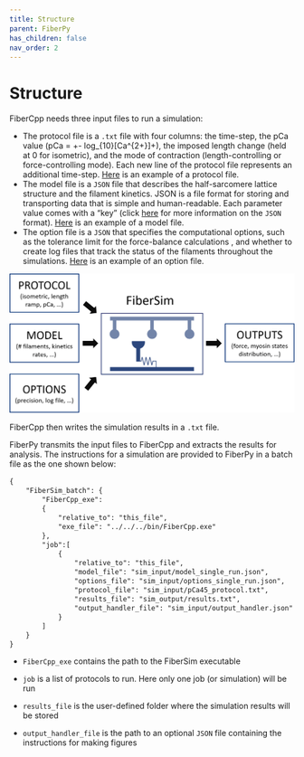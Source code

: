 ```yaml
---
title: Structure
parent: FiberPy
has_children: false
nav_order: 2
---
```


# Structure

FiberCpp needs three input files to run a simulation:

* The protocol file is a `.txt` file with four columns: the time-step, the pCa value (pCa = +- log_{10}[Ca^{2+}]+), the imposed length change (held at 0 for isometric), and the mode of contraction (length-controlling or force-controlling mode). Each new line of the protocol file represents an additional time-step. [Here](example_file/protocol.txt) is an example of a protocol file.
* The model file is a `JSON` file that describes the half-sarcomere lattice structure and the filament kinetics. JSON is a file format for storing and transporting data that is simple and human-readable. Each parameter value comes with a “key” (click [here](https://campbell-muscle-lab.github.io/howtos_json/) for more information on the `JSON` format). [Here](example_file/model.json) is an example of a model file.
* The option file is a `JSON` that specifies the computational options, such as the tolerance limit for the force-balance calculations , and whether to create log files that track the status of the filaments throughout the simulations. [Here](example_file/options.json) is an example of an option file.

<p align="center">
<img src="FiberSim_1.png" alt ="" width="600"/>
</p>

FiberCpp then writes the simulation results in a `.txt` file. 

FiberPy transmits the input files to FiberCpp and extracts the results for analysis. The instructions for a simulation are provided to FiberPy in a batch file as the one shown below:


````
{
    "FiberSim_batch": {
        "FiberCpp_exe":
        {
            "relative_to": "this_file",
            "exe_file": "../../../bin/FiberCpp.exe"
        },
        "job":[
            {
                "relative_to": "this_file",
                "model_file": "sim_input/model_single_run.json",
                "options_file": "sim_input/options_single_run.json",
                "protocol_file": "sim_input/pCa45_protocol.txt",
                "results_file": "sim_output/results.txt",
                "output_handler_file": "sim_input/output_handler.json"
            }
        ]
    }
}
````

* `FiberCpp_exe` contains the path to the FiberSim executable 

* `job` is a list of protocols to run. Here only one job (or simulation) will be run

* `results_file` is the user-defined folder where the simulation results will be stored

* `output_handler_file` is the path to an optional `JSON` file containing the instructions for making figures